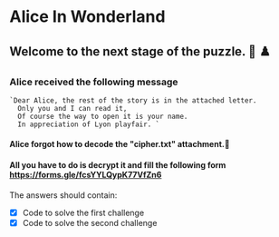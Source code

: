 # Alice In Wonderland

## Welcome to the next stage of the puzzle. :black_heart: :chess_pawn:
###  Alice received the following message
    `Dear Alice, the rest of the story is in the attached letter.
      Only you and I can read it,
      Of course the way to open it is your name.
      In appreciation of Lyon playfair. `

#### Alice forgot how to decode the "cipher.txt" attachment.:thinking:
#### All you have to do is decrypt it and fill the following form https://forms.gle/fcsYYLQypK77VfZn6

The answers should contain:
- [x] Code to solve the first challenge
- [x] Code to solve the second challenge
